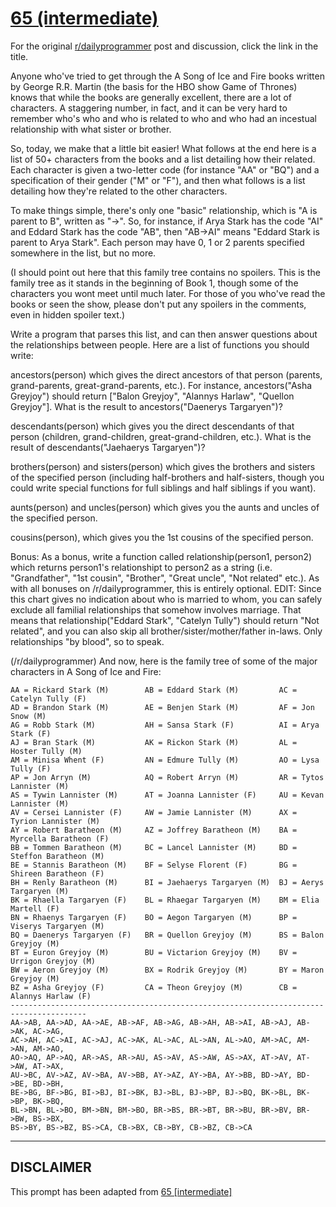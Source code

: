 # [65 (intermediate)](https://www.reddit.com/r/dailyprogrammer/comments/v3afh/6152012_challenge_65_intermediate/)

For the original [r/dailyprogrammer](https://www.reddit.com/r/dailyprogrammer/) post and discussion, click the link in the title.

Anyone who've tried to get through the A Song of Ice and Fire books written by George R.R. Martin (the basis for the HBO show Game of Thrones) knows that while the books are generally excellent, there are a lot of characters. A staggering number, in fact, and it can be very hard to remember who's who and who is related to who and who had an incestual relationship with what sister or brother.

So, today, we make that a little bit easier! What follows at the end here is a list of 50+ characters from the books and a list detailing how their related. Each character is given a two-letter code (for instance "AA" or "BQ") and a specification of their gender ("M" or "F"), and then what follows is a list detailing how they're related to the other characters. 

To make things simple, there's only one "basic" relationship, which is "A is parent to B", written as "->". So, for instance, if Arya Stark has the code "AI" and Eddard Stark has the code "AB", then "AB->AI" means "Eddard Stark is parent to Arya Stark". Each person may have 0, 1 or 2 parents specified somewhere in the list, but no more.

(I should point out here that this family tree contains no spoilers. This is the family tree as it stands in the beginning of Book 1, though some of the characters you wont meet until much later. For those of you who've read the books or seen the show, please don't put any spoilers in the comments, even in hidden spoiler text.)

Write a program that parses this list, and can then answer questions about the relationships between people. Here are a list of functions you should write:

ancestors(person) which gives the direct ancestors of that person (parents, grand-parents, great-grand-parents, etc.). For instance, ancestors("Asha Greyjoy") should return ["Balon Greyjoy", "Alannys Harlaw", "Quellon Greyjoy"]. What is the result to ancestors("Daenerys Targaryen")?

descendants(person) which gives you the direct descendants of that person (children, grand-children, great-grand-children, etc.). What is the result of descendants("Jaehaerys Targaryen")?

brothers(person) and sisters(person) which gives the brothers and sisters of the specified person (including half-brothers and half-sisters, though you could write special functions for full siblings and half siblings if you want).

aunts(person) and uncles(person) which gives you the aunts and uncles of the specified person.

cousins(person), which gives you the 1st cousins of the specified person.

Bonus: As a bonus, write a function called relationship(person1, person2) which returns person1's relationshipt to person2 as a string (i.e. "Grandfather", "1st cousin", "Brother", "Great uncle", "Not related" etc.). As with all bonuses on /r/dailyprogrammer, this is entirely optional. EDIT: Since this chart gives no indication about who is married to whom, you can safely exclude all familial relationships that somehow involves marriage. That means that relationship("Eddard Stark", "Catelyn Tully") should return "Not related", and you can also skip all brother/sister/mother/father in-laws. Only relationships "by blood", so to speak. 

(/r/dailyprogrammer)
And now, here is the family tree of some of the major characters in A Song of Ice and Fire:


```
AA = Rickard Stark (M)        AB = Eddard Stark (M)         AC = Catelyn Tully (F)        
AD = Brandon Stark (M)        AE = Benjen Stark (M)         AF = Jon Snow (M)             
AG = Robb Stark (M)           AH = Sansa Stark (F)          AI = Arya Stark (F)           
AJ = Bran Stark (M)           AK = Rickon Stark (M)         AL = Hoster Tully (M)         
AM = Minisa Whent (F)         AN = Edmure Tully (M)         AO = Lysa Tully (F)           
AP = Jon Arryn (M)            AQ = Robert Arryn (M)         AR = Tytos Lannister (M)      
AS = Tywin Lannister (M)      AT = Joanna Lannister (F)     AU = Kevan Lannister (M)      
AV = Cersei Lannister (F)     AW = Jamie Lannister (M)      AX = Tyrion Lannister (M)     
AY = Robert Baratheon (M)     AZ = Joffrey Baratheon (M)    BA = Myrcella Baratheon (F)   
BB = Tommen Baratheon (M)     BC = Lancel Lannister (M)     BD = Steffon Baratheon (M)    
BE = Stannis Baratheon (M)    BF = Selyse Florent (F)       BG = Shireen Baratheon (F)    
BH = Renly Baratheon (M)      BI = Jaehaerys Targaryen (M)  BJ = Aerys Targaryen (M)      
BK = Rhaella Targaryen (F)    BL = Rhaegar Targaryen (M)    BM = Elia Martell (F)         
BN = Rhaenys Targaryen (F)    BO = Aegon Targaryen (M)      BP = Viserys Targaryen (M)    
BQ = Daenerys Targaryen (F)   BR = Quellon Greyjoy (M)      BS = Balon Greyjoy (M)        
BT = Euron Greyjoy (M)        BU = Victarion Greyjoy (M)    BV = Urrigon Greyjoy (M)      
BW = Aeron Greyjoy (M)        BX = Rodrik Greyjoy (M)       BY = Maron Greyjoy (M)        
BZ = Asha Greyjoy (F)         CA = Theon Greyjoy (M)        CB = Alannys Harlaw (F)       
---------------------------------------------------------------------------------------
AA->AB, AA->AD, AA->AE, AB->AF, AB->AG, AB->AH, AB->AI, AB->AJ, AB->AK, AC->AG, 
AC->AH, AC->AI, AC->AJ, AC->AK, AL->AC, AL->AN, AL->AO, AM->AC, AM->AN, AM->AO, 
AO->AQ, AP->AQ, AR->AS, AR->AU, AS->AV, AS->AW, AS->AX, AT->AV, AT->AW, AT->AX, 
AU->BC, AV->AZ, AV->BA, AV->BB, AY->AZ, AY->BA, AY->BB, BD->AY, BD->BE, BD->BH, 
BE->BG, BF->BG, BI->BJ, BI->BK, BJ->BL, BJ->BP, BJ->BQ, BK->BL, BK->BP, BK->BQ, 
BL->BN, BL->BO, BM->BN, BM->BO, BR->BS, BR->BT, BR->BU, BR->BV, BR->BW, BS->BX, 
BS->BY, BS->BZ, BS->CA, CB->BX, CB->BY, CB->BZ, CB->CA
```

----
## **DISCLAIMER**
This prompt has been adapted from [65 [intermediate]](https://www.reddit.com/r/dailyprogrammer/comments/v3afh/6152012_challenge_65_intermediate/
)
